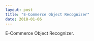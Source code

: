```yaml
---
layout: post
title: "E-Commerce Object Recognizer"
date: 2018-01-06
---
```


E-Commerce Object Recognizer.

<!-- [Jekyll](https://github.com/s-bhatt/upload)

A web service which helps people find the name of the products by just taking a photo with their cell phone.

The tools used were:
YOLO - Real Time Object Detection
TensorFlow For Poets
Flask and Python Libs
Web Driver

The object with highest accuracy is detected and extracted and cropped from the image.
This cropped image is now a input to the classifier that we trained.
The classifier then predicts the brand of the image.
We used a pre-trained model from image-net and we retrained the classification layer of our model to predict and classify a few brands that we had to train.
We used the Python Flask framework as a web server.

Future work
Improve training using a bigger dataset and.
Do real time video object detection and predictiction on the camera.
That would definitely require better resources (GPUs) , or better system.
If the prediction is super accurate the the web crawling could be automated and price
comparison could be integrated to our system.

We used google photos to download photos of our products.
We also captured videos of our products and used ffmpeg tool
Ffmpeg tool converts videos to jpg images -->
